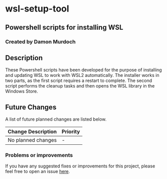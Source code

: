 # wsl-setup-tool
## Powershell scripts for installing WSL
### Created by Damon Murdoch 

## Description
These Powershell scripts have been developed for the purpose of installing and updating WSL to work with WSL2 automatically. The installer works in two parts, as the first script requires a restart to complete. The second script performs the cleanup tasks and then opens the WSL library in the Windows Store. 

## Future Changes
A list of future planned changes are listed below.

| Change Description | Priority |
| ------------------ | -------- | 
| No planned changes | -        |

### Problems or improvements
If you have any suggested fixes or improvements for this project, please 
feel free to open an issue [here](issues).


